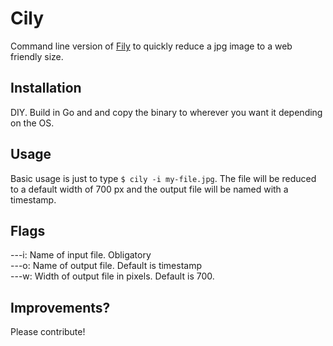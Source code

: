# Cily

Command line version of [Fily]("https://github.com/hfogelberg/fily") to quickly reduce a jpg image to a web friendly size.

## Installation
DIY. Build in Go and and copy the binary to wherever you want it depending on the OS.

## Usage
Basic usage is just to type `$ cily -i my-file.jpg`. The file will be reduced to a default width of 700 px and the output file will be named with a timestamp.

## Flags
---i: Name of input file. Obligatory<br>
---o: Name of output file. Default is timestamp<br>
---w: Width of output file in pixels. Default is 700.

## Improvements?
Please contribute!
